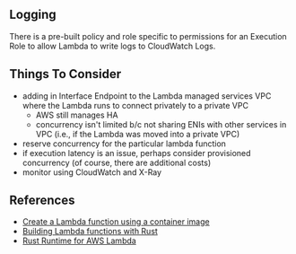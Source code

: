 ## Logging

There is a pre-built policy and role specific to permissions for an Execution Role to allow Lambda to write logs to CloudWatch Logs.

## Things To Consider

- adding in Interface Endpoint to the Lambda managed services VPC where the Lambda runs to connect privately to a private VPC
    + AWS still manages HA
    + concurrency isn't limited b/c not sharing ENIs with other services in VPC (i.e., if the Lambda was moved into a private VPC)
- reserve concurrency for the particular lambda function
- if execution latency is an issue, perhaps consider provisioned concurrency (of course, there are additional costs)
- monitor using CloudWatch and X-Ray

## References

- [Create a Lambda function using a container image](https://docs.aws.amazon.com/lambda/latest/dg/images-create.html)
- [Building Lambda functions with Rust](https://docs.aws.amazon.com/lambda/latest/dg/lambda-rust.html)
- [Rust Runtime for AWS Lambda](https://github.com/awslabs/aws-lambda-rust-runtime)

